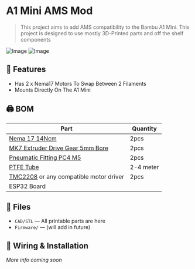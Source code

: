 # A1 Mini AMS Mod

> This project aims to add AMS compatibility to the Bambu A1 Mini. This project is designed to use mostly 3D-Printed parts and off the shelf components

![Image](./Images/Img1)
![Image](./Images/Img2)

## 🔧 Features
- Has 2 x Nema17 Motors To Swap Between 2 Filaments
- Mounts Directly On The A1 Mini

## 🖨️ BOM


| **Part**                                                                                                                                                                                    | **Quantity** |
| ------------------------------------------------------------------------------------------------------------------------------------------------------------------------------------------- | ------------ |
| [Nema 17 14Ncm](https://www.aliexpress.com/item/1005007883526124.html?pdp_ext_f=%7B%22sku_id%22%3A%2212000042701165564%22%7D&sourceType=1&spm=a2g0o.wish-manage-home.0.0#nav-specification) | 2pcs         |
| [MK7 Extruder Drive Gear 5mm Bore](https://www.aliexpress.com/item/32967536787.html?pdp_ext_f=%7B%22sku_id%22%3A%2266562463361%22%7D&sourceType=1&spm=a2g0o.wish-manage-home.0.0)           | 2pcs         |
| [Pneumatic Fitting PC4 M5](https://www.aliexpress.com/item/4001278366484.html?pdp_ext_f=%7B%22sku_id%22%3A%2212000033549646137%22%7D&sourceType=1&spm=a2g0o.wish-manage-home.0.0)           | 2pcs         |
| [PTFE Tube](https://www.aliexpress.com/item/1005006242932887.html?pdp_ext_f=%7B%22sku_id%22%3A%2212000038262545100%22%7D&sourceType=1&spm=a2g0o.wish-manage-home.0.0)                       | 2-4 meter    |
| [TMC2208](https://www.aliexpress.com/item/1005007299296781.html?spm=a2g0o.order_detail.order_detail_item.4.404df19cI8Ot3E) or any compatible motor driver                                   | 2pcs         |
| ESP32 Board                                                                                                                                                                                 |              |

## 📂 Files 
- `CAD/STL` — All printable parts are here
- `Firmware/` — (will add in future)


## 🔌 Wiring & Installation

*More info coming soon*
